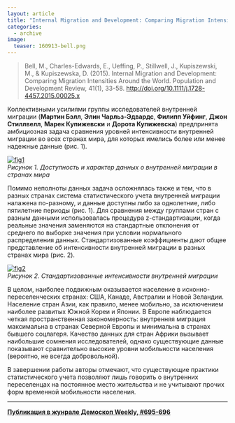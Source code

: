 ```yaml
---
layout: article
title: "Internal Migration and Development: Comparing Migration Intensities Around the World"
categories: 
  - archive
image:
  teaser: 160913-bell.png
---
```


> Bell, M., Charles-Edwards, E., Ueffing, P., Stillwell, J., Kupiszewski, M., & Kupiszewska, D. (2015). Internal Migration and Development: Comparing Migration Intensities Around the World. Population and Development Review, 41(1), 33-58. http://doi.org/10.1111/j.1728-4457.2015.00025.x

Коллективными усилиями группы исследователей внутренней миграции (**Мартин Бэлл**, **Элин Чарльз-Эдвардс**, **Филипп Уйфинг**, **Джон Стиллвелл**, **Марек Купижевски** и **Дорота Купижевска**) предпринята амбициозная задача сравнения уровней интенсивности внутренней миграции во всех странах мира, для которых имелись более или менее надежные данные (рис. 1).

[![fig1][f1]][f1]  
*Рисунок 1. Доступность и характер данных о внутренней миграции в странах мира*

Помимо неполноты данных задача осложнялась также и тем, что в разных странах система статистического учета внутренней миграции налажена по-разному, и данные доступны либо за однолетние, либо пятилетние периоды (рис. 1). Для сравнения между группами стран с разным данными использовалась процедура z-стандартизации, когда реальные значения заменяются на стандартные отклонения от среднего по выборке значения при условии нормального распределения данных. Стандартизованные коэффициенты дают общее представление об интенсивности внутренней миграции в разных странах мира (рис. 2).

[![fig2][f2]][f2]  
*Рисунок 2. Стандартизованные интенсивности внутренней миграции*

В целом, наиболее подвижным оказывается население в исконно-переселенческих странах: США, Канаде, Австралии и Новой Зеландии. Население стран Азии, как правило, менее мобильно, за исключением наиболее развитых Южной Кореи и Японии. В Европе наблюдается четкая пространственная закономерность: внутренняя миграция максимальна в странах Северной Европы и минимальна в странах бывшего соцлагеря. Качество данных для стран Африки вызывает наибольшие сомнения исследователей, однако существующие данные показывают сравнительно высокие уровни мобильности населения (вероятно, не всегда добровольной).

В завершении работы авторы отмечают, что существующие практики статистического учета позволяют лишь говорить о внутренних переселенцах на постоянное место жительства и не учитывают прочих форм временной мобильности населения.


[f1]: /dem-digest/images/2016/695-fig-07.png
[f2]: /dem-digest/images/2016/695-fig-08.png


***
**[Публикация в жунрале Демоскоп Weekly, #695-696](http://demoscope.ru/weekly/2016/0695/digest03.php)**